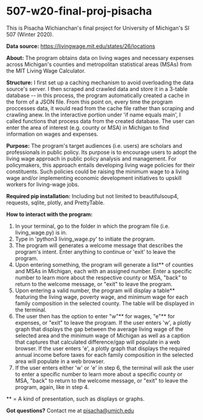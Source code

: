 # 507-w20-final-proj-pisacha

This is Pisacha Wichianchan's final project for University of Michigan's SI 507 (Winter 2020).

**Data source:** https://livingwage.mit.edu/states/26/locations

**About:** The program obtains data on living wages and necessary expenses across Michigan's counties and metropolitan statistical areas (MSAs) from the MIT​ Living Wage Calculator.

**Structure:** I first set up a caching mechanism to avoid overloading the data source's server. I then scraped and crawled data and store it in a 3-table database -- in this process, the program automatically created a cache in the form of a JSON file. From this point on, every time the program proccesses data, it would read from the cache file rather than scraping and crawling anew. In the interactive portion under 'if name equals main', I called functions that process data from the created database. The user can enter the area of interest (e.g. county or MSA) in Michigan to find information on wages and expenses.

**Purpose:** The program's target audiences (i.e. users) are scholars and professionals in public policy. Its purpose is to encourage users to adopt the living wage approach in public policy analysis and management. For policymakers, this approach entails developing living wage policies for their constituents. Such policies could be raising the minimum wage to a living wage and/or implementing economic development initiatives to upskill workers for living-wage jobs.

**Required pip installation:** Including but not limited to beautifulsoup4, requests, sqlite, plotly, and PrettyTable.

**How to interact with the program:**
1) In your terminal, go to the folder in which the program file (i.e. living_wage.py) is in.
2) Type in 'python3 living_wage.py' to initiate the program.
3) The program will generates a welcome message that describes the program's intent. Enter anything to continue or 'exit' to leave the program.
4) Upon entering something, the program will generate a list** of counties and MSAs in Michigan, each with an assigned number. Enter a specific number to learn more about the respective county or MSA, "back" to return to the welcome message, or "exit" to leave the program.
5) Upon entering a valid number, the program will display a table** featuring the living wage, poverty wage, and minimum wage for each family composition in the selected county. The table will be displayed in the terminal.
6) The user then has the option to enter "w"** for wages, "e"** for expenses, or "exit" to leave the program. If the user enters 'w', a plotly graph that displays the gap between the average living wage of the selected area and the minimum wage of Michigan as well as a caption that captures that calculated difference/gap will populate in a web browser. If the user enters 'e', a plotly graph that displays the required annual income before taxes for each family composition in the selected area will populate in a web browser.
7) If the user enters either 'w' or 'e' in step 6, the terminal will ask the user to enter a specific number to learn more about a specific county or MSA, "back" to return to the welcome message, or "exit" to leave the program, again, like in step 4.

** = A kind of presentation, such as displays or graphs.

**Got questions?** Contact me at pisacha@umich.edu

